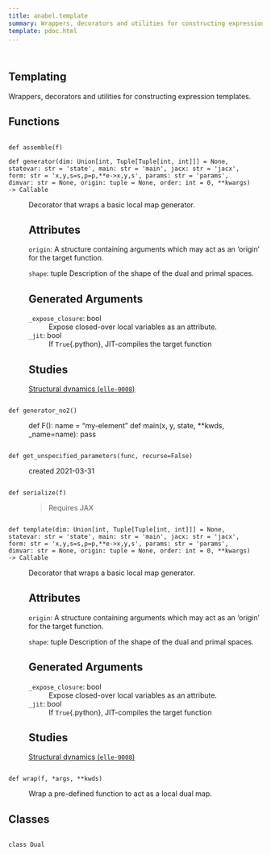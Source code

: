 ```yaml
---
title: anabel.template
summary: Wrappers, decorators and utilities for constructing expression templates.
template: pdoc.html
...
```

<main>
<header>
<!-- <h1 class="title">Module <code>anabel.template</code></h1> -->
</header>
<section id="section-intro">
<h1 id="templating">Templating</h1>
<p>Wrappers, decorators and utilities for constructing expression templates.</p>
</section>
<section>
</section>
<section>
</section>
<section>
<h2 class="section-title" id="header-functions">Functions</h2>
<dl>
<dt id="anabel.template.assemble"><code class="sourceCode hljs python name flex">
<span>def <span class="ident">assemble</span></span>(<span>f)</span>
</code></dt>
<dd>
<div class="desc">
</div>
</dd>
<dt id="anabel.template.generator"><code class="sourceCode hljs python name flex">
<span>def <span class="ident">generator</span></span>(<span>dim: Union[int, Tuple[Tuple[int, int]]] = None, statevar: str = 'state', main: str = 'main', jacx: str = 'jacx', form: str = &#x27;x,y,s=s,p=p,**e-&gt;x,y,s&#x27;, params: str = 'params', dimvar: str = None, origin: tuple = None, order: int = 0, **kwargs) ‑> Callable</span>
</code></dt>
<dd>
<div class="desc"><p>Decorator that wraps a basic local map generator.</p>
<h2 id="attributes">Attributes</h2>
<p><code>origin</code>: A structure containing arguments which may act as an ‘origin’ for the target function.</p>
<p><code>shape</code>: tuple Description of the shape of the dual and primal spaces.</p>
<h2 id="generated-arguments">Generated Arguments</h2>
<dl>
<dt><code>_expose_closure</code>: bool</dt>
<dd>Expose closed-over local variables as an attribute.
</dd>
<dt><code>_jit</code>: bool</dt>
<dd>If <code>True</code>{.python}, JIT-compiles the target function
</dd>
</dl>
<h2 id="studies">Studies</h2>
<p><a href="/stdy/elle-0008">Structural dynamics (<code>elle-0008</code>)</a></p>
</div>
</dd>
<dt id="anabel.template.generator_no2"><code class="sourceCode hljs python name flex">
<span>def <span class="ident">generator_no2</span></span>(<span>)</span>
</code></dt>
<dd>
<div class="desc"><p>def F(): name = “my-element” def main(x, y, state, **kwds, _name=name): pass</p>
</div>
</dd>
<dt id="anabel.template.get_unspecified_parameters"><code class="sourceCode hljs python name flex">
<span>def <span class="ident">get_unspecified_parameters</span></span>(<span>func, recurse=False)</span>
</code></dt>
<dd>
<div class="desc"><p>created 2021-03-31</p>
</div>
</dd>
<dt id="anabel.template.serialize"><code class="sourceCode hljs python name flex">
<span>def <span class="ident">serialize</span></span>(<span>f)</span>
</code></dt>
<dd>
<div class="desc"><blockquote>
<p>Requires JAX</p>
</blockquote>
</div>
</dd>
<dt id="anabel.template.template"><code class="sourceCode hljs python name flex">
<span>def <span class="ident">template</span></span>(<span>dim: Union[int, Tuple[Tuple[int, int]]] = None, statevar: str = 'state', main: str = 'main', jacx: str = 'jacx', form: str = &#x27;x,y,s=s,p=p,**e-&gt;x,y,s&#x27;, params: str = 'params', dimvar: str = None, origin: tuple = None, order: int = 0, **kwargs) ‑> Callable</span>
</code></dt>
<dd>
<div class="desc"><p>Decorator that wraps a basic local map generator.</p>
<h2 id="attributes">Attributes</h2>
<p><code>origin</code>: A structure containing arguments which may act as an ‘origin’ for the target function.</p>
<p><code>shape</code>: tuple Description of the shape of the dual and primal spaces.</p>
<h2 id="generated-arguments">Generated Arguments</h2>
<dl>
<dt><code>_expose_closure</code>: bool</dt>
<dd>Expose closed-over local variables as an attribute.
</dd>
<dt><code>_jit</code>: bool</dt>
<dd>If <code>True</code>{.python}, JIT-compiles the target function
</dd>
</dl>
<h2 id="studies">Studies</h2>
<p><a href="/stdy/elle-0008">Structural dynamics (<code>elle-0008</code>)</a></p>
</div>
</dd>
<dt id="anabel.template.wrap"><code class="sourceCode hljs python name flex">
<span>def <span class="ident">wrap</span></span>(<span>f, *args, **kwds)</span>
</code></dt>
<dd>
<div class="desc"><p>Wrap a pre-defined function to act as a local dual map.</p>
</div>
</dd>
</dl>
</section>
<section>
<h2 class="section-title" id="header-classes">Classes</h2>
<dl>
<dt id="anabel.template.Dual"><code class="flex name class">
<span>class <span class="ident">Dual</span></span>
</code></dt>
<dd>
<div class="desc">
</div>
</dd>
</dl>
</section>
</main>